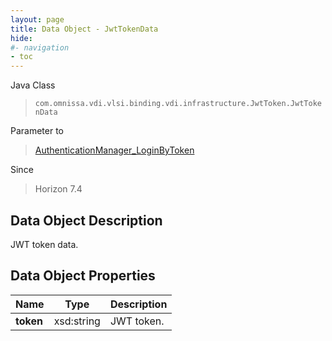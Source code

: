 ```yaml
---
layout: page
title: Data Object - JwtTokenData
hide:
#- navigation
- toc
---
```






Java Class
> `com.omnissa.vdi.vlsi.binding.vdi.infrastructure.JwtToken.JwtTokenData`

Parameter to
> [AuthenticationManager_LoginByToken](vdi.AuthenticationManager.md#loginByToken)

Since
> Horizon 7.4


## Data Object Description

JWT token data.

## Data Object Properties

 Name | Type | Description
:---|:---:|:---
**token**|  xsd:string|  JWT token.
 


 
